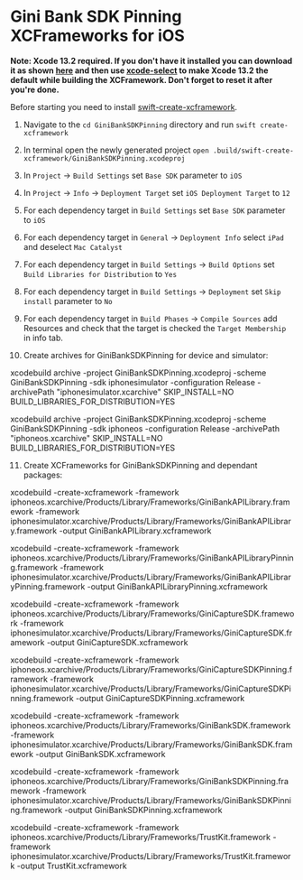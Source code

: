 # Gini Bank SDK Pinning XCFrameworks for iOS

**Note: Xcode 13.2 required. If you don't have it installed you can download it as shown 
[here](https://medium.com/a-swift-misadventure/how-to-install-multiple-versions-of-xcode-on-the-same-macos-machine-a2836387e57f) 
and then use [xcode-select](https://riptutorial.com/xcode/example/19193/switching-command-line-tools-with-xcode-select) to make Xcode 13.2 the default while building the XCFramework. Don't forget to reset it after you're done.**

Before starting you need to install [swift-create-xcframework](https://github.com/unsignedapps/swift-create-xcframework/tree/v2.1.0#installation).

1. Navigate to the `cd GiniBankSDKPinning` directory and run `swift create-xcframework`

2. In terminal open the newly generated project `open .build/swift-create-xcframework/GiniBankSDKPinning.xcodeproj`

3. In `Project` -> `Build Settings` set `Base SDK` parameter to `iOS`

4. In `Project` -> `Info` -> `Deployment Target` set `iOS Deployment Target` to `12`

5. For each dependency target in `Build Settings` set `Base SDK` parameter to `iOS`

6. For each dependency target in `General` -> `Deployment Info` select `iPad` and deselect `Mac Catalyst`

7. For each dependency target in `Build Settings` -> `Build Options` set `Build Libraries for Distribution` to `Yes`

8. For each dependency target in `Build Settings` -> `Deployment` set `Skip install` parameter to `No`

9. For each dependency target in `Build Phases` -> `Compile Sources` add Resources and check that the target is checked the `Target Membership` in info tab.

10. Create archives for GiniBankSDKPinning for device and simulator:

xcodebuild archive -project GiniBankSDKPinning.xcodeproj -scheme GiniBankSDKPinning -sdk iphonesimulator -configuration Release -archivePath "iphonesimulator.xcarchive" SKIP_INSTALL=NO BUILD_LIBRARIES_FOR_DISTRIBUTION=YES

xcodebuild archive -project GiniBankSDKPinning.xcodeproj -scheme GiniBankSDKPinning -sdk iphoneos -configuration Release -archivePath "iphoneos.xcarchive" SKIP_INSTALL=NO BUILD_LIBRARIES_FOR_DISTRIBUTION=YES

11. Create XCFrameworks for GiniBankSDKPinning and dependant packages:

xcodebuild -create-xcframework -framework iphoneos.xcarchive/Products/Library/Frameworks/GiniBankAPILibrary.framework -framework iphonesimulator.xcarchive/Products/Library/Frameworks/GiniBankAPILibrary.framework -output GiniBankAPILibrary.xcframework

xcodebuild -create-xcframework -framework iphoneos.xcarchive/Products/Library/Frameworks/GiniBankAPILibraryPinning.framework -framework iphonesimulator.xcarchive/Products/Library/Frameworks/GiniBankAPILibraryPinning.framework -output GiniBankAPILibraryPinning.xcframework

xcodebuild -create-xcframework -framework iphoneos.xcarchive/Products/Library/Frameworks/GiniCaptureSDK.framework -framework iphonesimulator.xcarchive/Products/Library/Frameworks/GiniCaptureSDK.framework -output GiniCaptureSDK.xcframework

xcodebuild -create-xcframework -framework iphoneos.xcarchive/Products/Library/Frameworks/GiniCaptureSDKPinning.framework -framework iphonesimulator.xcarchive/Products/Library/Frameworks/GiniCaptureSDKPinning.framework -output GiniCaptureSDKPinning.xcframework

xcodebuild -create-xcframework -framework iphoneos.xcarchive/Products/Library/Frameworks/GiniBankSDK.framework -framework iphonesimulator.xcarchive/Products/Library/Frameworks/GiniBankSDK.framework -output GiniBankSDK.xcframework

xcodebuild -create-xcframework -framework iphoneos.xcarchive/Products/Library/Frameworks/GiniBankSDKPinning.framework -framework iphonesimulator.xcarchive/Products/Library/Frameworks/GiniBankSDKPinning.framework -output GiniBankSDKPinning.xcframework

xcodebuild -create-xcframework -framework iphoneos.xcarchive/Products/Library/Frameworks/TrustKit.framework -framework iphonesimulator.xcarchive/Products/Library/Frameworks/TrustKit.framework -output TrustKit.xcframework

